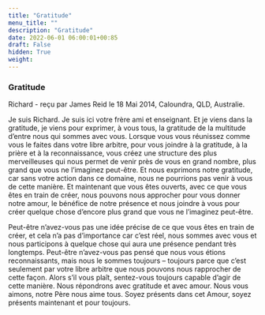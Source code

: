 ```yaml
---
title: "Gratitude"
menu_title: ""
description: "Gratitude"
date: 2022-06-01 06:00:01+00:85
draft: False
hidden: True
weight:
---
```

### Gratitude

Richard - reçu par  James Reid le 18 Mai 2014, Caloundra, QLD, Australie.

Je suis Richard. Je suis ici votre frère ami et enseignant. Et je viens dans la gratitude, je viens pour exprimer, à vous tous, la gratitude de la multitude d’entre nous qui sommes avec vous. Lorsque vous vous réunissez comme vous le faites dans votre libre arbitre, pour vous joindre à la gratitude, à la prière et à la reconnaissance, vous créez une structure des plus merveilleuses qui nous permet de venir près de vous en grand nombre, plus grand que vous ne l’imaginez peut-être. Et nous exprimons notre gratitude, car sans votre action dans ce domaine, nous ne pourrions pas venir à vous de cette manière. Et maintenant que vous êtes ouverts, avec ce que vous êtes en train de créer, nous pouvons nous approcher pour vous donner notre amour, le bénéfice de notre présence et nous joindre à vous pour créer quelque chose d’encore plus grand que vous ne l’imaginez peut-être.

Peut-être n’avez-vous pas une idée précise de ce que vous êtes en train de créer, et cela n’a pas d’importance car c’est réel, nous sommes avec vous et nous participons à quelque chose qui aura une présence pendant très longtemps. Peut-être n’avez-vous pas pensé que nous vous étions reconnaissants, mais nous le sommes toujours – toujours parce que c’est seulement par votre libre arbitre que nous pouvons nous rapprocher de cette façon. Alors s’il vous plaît, sentez-vous toujours capable d’agir de cette manière. Nous répondrons avec gratitude et avec amour. Nous vous aimons, notre Père nous aime tous. Soyez présents dans cet Amour, soyez présents maintenant et pour toujours.
